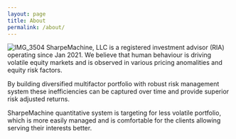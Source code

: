 ```yaml
---
layout: page
title: About
permalink: /about/
---
```

![IMG_3504](https://user-images.githubusercontent.com/79095698/111162300-77c66e80-85b5-11eb-8d46-8119d353f18e.JPG)
SharpeMachine, LLC is a registered investment advisor (RIA) operating since Jan 2021. We believe that human behaviour is driving volatile equity markets and is observed in various pricing anomalities and equity risk factors. 

By building diversified multifactor portfolio with robust risk management system these inefficiencies can be captured over time and provide superior risk adjusted returns. 

SharpeMachine quantitative system is targeting for less volatile portfolio, which is more easily managed and is comfortable for the clients allowing serving their interests better.
